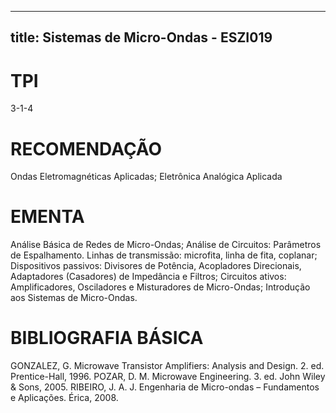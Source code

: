 
---
title: Sistemas de Micro-Ondas - ESZI019 
---

# TPI

3-1-4

# RECOMENDAÇÃO

Ondas Eletromagnéticas Aplicadas; Eletrônica Analógica Aplicada

# EMENTA

Análise Básica de Redes de Micro-Ondas; Análise de Circuitos: Parâmetros de Espalhamento. Linhas de transmissão: microfita, linha de fita, coplanar; Dispositivos passivos: Divisores de Potência, Acopladores Direcionais, Adaptadores (Casadores) de Impedância e Filtros; Circuitos ativos: Amplificadores, Osciladores e Misturadores de Micro-Ondas; Introdução aos Sistemas de Micro-Ondas.

# BIBLIOGRAFIA BÁSICA

GONZALEZ, G. Microwave Transistor Amplifiers: Analysis and Design. 2. ed. Prentice-Hall, 1996.
POZAR, D. M. Microwave Engineering. 3. ed. John Wiley & Sons, 2005.
RIBEIRO, J. A. J. Engenharia de Micro-ondas – Fundamentos e Aplicações. Érica, 2008.
        